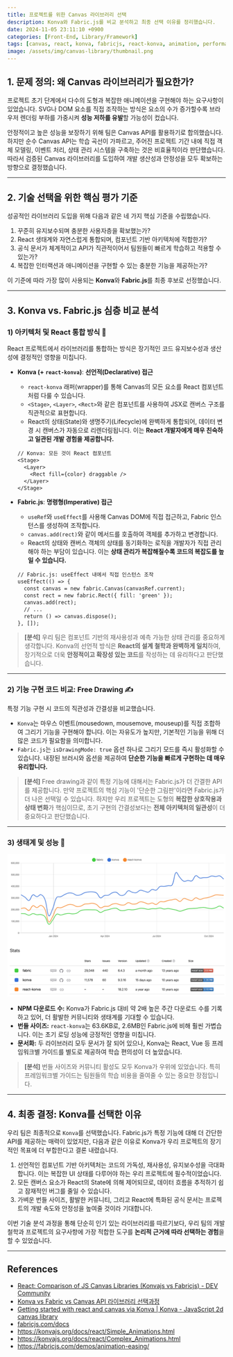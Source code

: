 ```yaml
---
title: 프로젝트를 위한 Canvas 라이브러리 선택
description: Konva와 Fabric.js를 비교 분석하고 최종 선택 이유를 정리했습니다.
date: 2024-11-05 23:11:10 +0900
categories: [Front-End, Library/Framework]
tags: [canvas, react, konva, fabricjs, react-konva, animation, performance, comparison]
image: /assets/img/canvas-library/thumbnail.png
---
```


## 1. 문제 정의: 왜 Canvas 라이브러리가 필요한가?

프로젝트 초기 단계에서 다수의 도형과 복잡한 애니메이션을 구현해야 하는 요구사항이 있었습니다. SVG나 DOM 요소를 직접 조작하는 방식은 요소의 수가 증가할수록 브라우저 렌더링 부하를 가중시켜 **성능 저하를 유발**할 가능성이 컸습니다.

안정적이고 높은 성능을 보장하기 위해 팀은 Canvas API를 활용하기로 합의했습니다. 하지만 순수 Canvas API는 학습 곡선이 가파르고, 주어진 프로젝트 기간 내에 직접 객체 모델링, 이벤트 처리, 상태 관리 시스템을 구축하는 것은 비효율적이라 판단했습니다. 따라서 검증된 Canvas 라이브러리를 도입하여 개발 생산성과 안정성을 모두 확보하는 방향으로 결정했습니다.

-----

## 2. 기술 선택을 위한 핵심 평가 기준

성공적인 라이브러리 도입을 위해 다음과 같은 네 가지 핵심 기준을 수립했습니다.

1. 꾸준히 유지보수되며 충분한 사용자층을 확보했는가?
2. React 생태계와 자연스럽게 통합되며, 컴포넌트 기반 아키텍처에 적합한가?
3. 공식 문서가 체계적이고 API가 직관적이어서 팀원들이 빠르게 학습하고 적용할 수 있는가?
4. 복잡한 인터랙션과 애니메이션을 구현할 수 있는 충분한 기능을 제공하는가?

이 기준에 따라 가장 많이 사용되는 **Konva**와 **Fabric.js**를 최종 후보로 선정했습니다.

-----

## 3. Konva vs. Fabric.js 심층 비교 분석

### **1) 아키텍처 및 React 통합 방식** 🧐

React 프로젝트에서 라이브러리를 통합하는 방식은 장기적인 코드 유지보수성과 생산성에 결정적인 영향을 미칩니다.

  * **Konva (+ `react-konva`)**: **선언적(Declarative) 접근**

      * `react-konva` 래퍼(wrapper)를 통해 Canvas의 모든 요소를 React 컴포넌트처럼 다룰 수 있습니다.
      * `<Stage>`, `<Layer>`, `<Rect>`와 같은 컴포넌트를 사용하여 JSX로 캔버스 구조를 직관적으로 표현합니다.
      * React의 상태(State)와 생명주기(Lifecycle)에 완벽하게 통합되어, 데이터 변경 시 캔버스가 자동으로 리렌더링됩니다. 이는 **React 개발자에게 매우 친숙하고 일관된 개발 경험을 제공합니다.**

    <!-- end list -->

    ```tsx
    // Konva: 모든 것이 React 컴포넌트
    <Stage>
      <Layer>
        <Rect fill={color} draggable />
      </Layer>
    </Stage>
    ```

  * **Fabric.js**: **명령형(Imperative) 접근**

      * `useRef`와 `useEffect`를 사용해 Canvas DOM에 직접 접근하고, Fabric 인스턴스를 생성하여 조작합니다.
      * `canvas.add(rect)`와 같이 메서드를 호출하여 객체를 추가하고 변경합니다.
      * React의 상태와 캔버스 객체의 상태를 동기화하는 로직을 개발자가 직접 관리해야 하는 부담이 있습니다. 이는 **상태 관리가 복잡해질수록 코드의 복잡도를 높일 수 있습니다.**

    <!-- end list -->

    ```tsx
    // Fabric.js: useEffect 내에서 직접 인스턴스 조작
    useEffect(() => {
      const canvas = new fabric.Canvas(canvasRef.current);
      const rect = new fabric.Rect({ fill: 'green' });
      canvas.add(rect);
      // ...
      return () => canvas.dispose();
    }, []);
    ```

> **[분석]** 우리 팀은 컴포넌트 기반의 재사용성과 예측 가능한 상태 관리를 중요하게 생각합니다. Konva의 선언적 방식은 **React의 설계 철학과 완벽하게 일치**하여, 장기적으로 더욱 **안정적이고 확장성 있는 코드**를 작성하는 데 유리하다고 판단했습니다.

-----

### **2) 기능 구현 코드 비교: Free Drawing** ✍️

특정 기능 구현 시 코드의 직관성과 간결성을 비교했습니다.

  * `Konva`는 마우스 이벤트(mousedown, mousemove, mouseup)를 직접 조합하여 그리기 기능을 구현해야 합니다. 이는 자유도가 높지만, 기본적인 기능을 위해 더 많은 코드가 필요함을 의미합니다.
  * `Fabric.js`는 `isDrawingMode: true` 옵션 하나로 그리기 모드를 즉시 활성화할 수 있습니다. 내장된 브러시와 옵션을 제공하여 **단순한 기능을 빠르게 구현하는 데 매우 유리합니다.**

> **[분석]** Free drawing과 같이 특정 기능에 대해서는 Fabric.js가 더 간결한 API를 제공합니다. 만약 프로젝트의 핵심 기능이 '단순한 그림판'이라면 Fabric.js가 더 나은 선택일 수 있습니다. 하지만 우리 프로젝트는 도형의 **복잡한 상호작용과 상태 변화**가 핵심이므로, 초기 구현의 간결성보다는 **전체 아키텍처의 일관성**이 더 중요하다고 판단했습니다.

-----

### **3) 생태계 및 성능** 🚀

![img](/assets/img/canvas-library/1.png)

  * **NPM 다운로드 수:** Konva가 Fabric.js 대비 약 2배 높은 주간 다운로드 수를 기록하고 있어, 더 활발한 커뮤니티와 생태계를 기대할 수 있습니다.
  * **번들 사이즈:** `react-konva`는 63.6KB로, 2.6MB인 Fabric.js에 비해 훨씬 가볍습니다. 이는 초기 로딩 성능에 긍정적인 영향을 미칩니다.
  * **문서화:** 두 라이브러리 모두 문서가 잘 되어 있으나, Konva는 React, Vue 등 프레임워크별 가이드를 별도로 제공하여 학습 편의성이 더 높았습니다.

> **[분석]** 번들 사이즈와 커뮤니티 활성도 모두 Konva가 우위에 있었습니다. 특히 프레임워크별 가이드는 팀원들의 학습 비용을 줄여줄 수 있는 중요한 장점입니다.

-----

## 4. 최종 결정: Konva를 선택한 이유

우리 팀은 최종적으로 `Konva`를 선택했습니다. Fabric.js가 특정 기능에 대해 더 간단한 API를 제공하는 매력이 있었지만, 다음과 같은 이유로 Konva가 우리 프로젝트의 장기적인 목표에 더 부합한다고 결론 내렸습니다.

1. 선언적인 컴포넌트 기반 아키텍처는 코드의 가독성, 재사용성, 유지보수성을 극대화합니다. 이는 복잡한 UI 상태를 다루어야 하는 우리 프로젝트에 필수적이었습니다.
2. 모든 캔버스 요소가 React의 State에 의해 제어되므로, 데이터 흐름을 추적하기 쉽고 잠재적인 버그를 줄일 수 있습니다.
3. 가벼운 번들 사이즈, 활발한 커뮤니티, 그리고 React에 특화된 공식 문서는 프로젝트의 개발 속도와 안정성을 높여줄 것이라 기대합니다.

이번 기술 분석 과정을 통해 단순히 인기 있는 라이브러리를 따르기보다, 우리 팀의 개발 철학과 프로젝트의 요구사항에 가장 적합한 도구를 **논리적 근거에 따라 선택하는 경험**을 할 수 있었습니다.

-----

## References

* [React: Comparison of JS Canvas Libraries (Konvajs vs Fabricjs) - DEV Community](https://dev.to/lico/react-comparison-of-js-canvas-libraries-konvajs-vs-fabricjs-1dan)
* [Konva vs Fabric vs Canvas API 라이브러리 선택과정](https://devysi0827.tistory.com/101)
* [Getting started with react and canvas via Konva | Konva - JavaScript 2d canvas library](https://konvajs.org/docs/react/index.html)
* [fabricjs.com/docs](http://fabricjs.com/docs/)
* https://konvajs.org/docs/react/Simple_Animations.html
* https://konvajs.org/docs/react/Complex_Animations.html
* https://fabricjs.com/demos/animation-easing/
